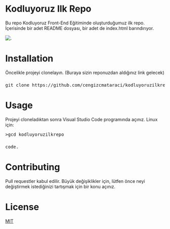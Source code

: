 # Kodluyoruz Ilk Repo
Bu repo Kodluyoruz Front-End Eğitiminde oluşturduğumuz ilk repo. İçerisinde bir adet README dosyası, bir adet de index.html barındırıyor.

![.](https://sivilalan.com/wp-content/uploads/2019/03/27971846_748761281998348_2999043640998413504_n.png)

# Installation
Öncelikle projeyi clonelayın. (Buraya sizin reponuzdan aldığınız link gelecek)
###
<pre>git clone https://github.com/cengizcmataraci/kodluyoruzilkrepo.git</pre>

# Usage
Projeyi cloneladıktan sonra Visual Studio Code programında açınız.
Linux için:
<pre>>gcd kodluyoruzilkrepo</pre>
###
<pre>code.</pre>

# Contributing
Pull requestler kabul edilir. Büyük değişiklikler için, lütfen önce neyi değiştirmek istediğinizi tartışmak için bir konu açınız.

# License

[MIT](https://choosealicense.com/licenses/mit/)

